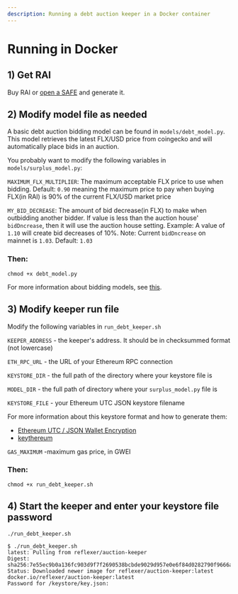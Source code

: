 ```yaml
---
description: Running a debt auction keeper in a Docker container
---
```


# Running in Docker

## 1\) Get RAI

Buy RAI or [open a SAFE](https://app.gitbook.com/@reflexer-labs/s/geb/pyflex/safe-management/opening-a-safe) and generate it.

## 2\) Modify model file as needed

A basic debt auction bidding model can be found in `models/debt_model.py`.
This model retrieves the latest FLX/USD price from coingecko and will automatically place bids in an auction.

You probably want to modify the following variables in `models/surplus_model.py`:

`MAXIMUM_FLX_MULTIPLIER`: The maximum acceptable FLX price to use when bidding. Default: `0.90` meaning the maximum price to pay when buying FLX(in RAI) is 90% of the current FLX/USD market price

`MY_BID_DECREASE`: The amount of bid decrease(in FLX) to make when outbidding another bidder. If value is less than the auction house' `bidDncrease`, then it will use the auction house setting. Example: A value of `1.10` will create bid decreases of 10%. Note: Current `bidDncrease` on mainnet is `1.03`. Default: `1.03`

### Then:

`chmod +x debt_model.py`

For more information about bidding models, see [this](https://docs.reflexer.finance/keepers/bidding-models).

## 3\) Modify keeper run file

Modify the following variables in `run_debt_keeper.sh`


`KEEPER_ADDRESS` - the keeper's address. It should be in checksummed format \(not lowercase\)

`ETH_RPC_URL` - the URL of your Ethereum RPC connection

`KEYSTORE_DIR` - the full path of the directory where your keystore file is

`MODEL_DIR` - the full path of directory where your `surplus_model.py` file is

`KEYSTORE_FILE` - your Ethereum UTC JSON keystore filename

For more information about this keystore format and how to generate them:

* [Ethereum UTC / JSON Wallet Encryption](https://wizardforcel.gitbooks.io/practical-cryptography-for-developers-book/content/symmetric-key-ciphers/ethereum-wallet-encryption.html)
* [keythereum](https://github.com/ethereumjs/keythereum)

`GAS_MAXIMUM` -maximum gas price, in GWEI

### Then:

`chmod +x run_debt_keeper.sh`

## 4\) Start the keeper and enter your keystore file password

`./run_debt_keeper.sh`

```text
$ ./run_debt_keeper.sh
latest: Pulling from reflexer/auction-keeper
Digest: sha256:7e55ec9b0a136fc903d9f7f2690538bcbde9029d957e0e6f84d0282790f9666a
Status: Downloaded newer image for reflexer/auction-keeper:latest
docker.io/reflexer/auction-keeper:latest
Password for /keystore/key.json:
```

